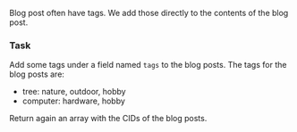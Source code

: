 Blog post often have tags. We add those directly to the contents of the blog post.

### Task

Add some tags under a field named `tags` to the blog posts. The tags for the blog posts are:

 - tree: nature, outdoor, hobby
 - computer: hardware, hobby

Return again an array with the CIDs of the blog posts.
